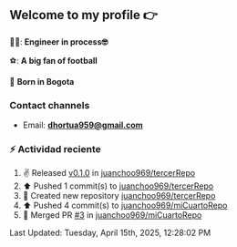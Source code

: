 ## Welcome to my profile 👉

👨‍💻: **Engineer in process🤓**

⚽: **A big fan of football**

📍 **Born in Bogota**

### Contact channels

- Email: **dhortua959@gmail.com**


### :zap: Actividad reciente
<!--RECENT_ACTIVITY:start-->
1. ✌️ Released [v0.1.0](https://github.com/juanchoo969/tercerRepo/releases/tag/v0.1.0) in [juanchoo969/tercerRepo](https://github.com/juanchoo969/tercerRepo)<br>
2. ⬆️ Pushed 1 commit(s) to [juanchoo969/tercerRepo](https://github.com/juanchoo969/tercerRepo)<br>
3. 📔 Created new repository [juanchoo969/tercerRepo](https://github.com/juanchoo969/tercerRepo)<br>
4. ⬆️ Pushed 4 commit(s) to [juanchoo969/miCuartoRepo](https://github.com/juanchoo969/miCuartoRepo)<br>
5. 🎉 Merged PR [#3](https://github.com/juanchoo969/miCuartoRepo/pull/3) in [juanchoo969/miCuartoRepo](https://github.com/juanchoo969/miCuartoRepo)<br>
<!--RECENT_ACTIVITY:end-->
<!--RECENT_ACTIVITY:last_update-->
Last Updated: Tuesday, April 15th, 2025, 12:28:02 PM
<!--RECENT_ACTIVITY:last_update_end-->
